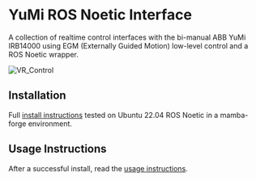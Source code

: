 # YuMi ROS Noetic Interface

A collection of realtime control interfaces with the bi-manual ABB YuMi IRB14000 using EGM (Externally Guided Motion) low-level control and a ROS Noetic wrapper.

![VR_Control](data/media/YuMiTeleopVR.gif)

## Installation
Full [install instructions](INSTALL.md) tested on Ubuntu 22.04 ROS Noetic in a mamba-forge environment.

## Usage Instructions
After a successful install, read the [usage instructions](USAGE_GUIDE.md).
